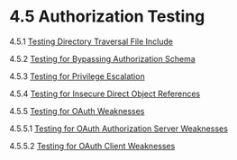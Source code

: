# 4.5 Authorization Testing

4.5.1 [Testing Directory Traversal File Include](01-Testing_Directory_Traversal_File_Include.md)

4.5.2 [Testing for Bypassing Authorization Schema](02-Testing_for_Bypassing_Authorization_Schema.md)

4.5.3 [Testing for Privilege Escalation](03-Testing_for_Privilege_Escalation.md)

4.5.4 [Testing for Insecure Direct Object References](04-Testing_for_Insecure_Direct_Object_References.md)

4.5.5 [Testing for OAuth Weaknesses](05-Testing_for_OAuth_Weaknesses.md)

4.5.5.1 [Testing for OAuth Authorization Server Weaknesses](05.1-Testing_for_OAuth_AS_Weaknesses.md)

4.5.5.2 [Testing for OAuth Client Weaknesses](05.2-Testing_for_OAuth_Client_Weaknesses.md)
